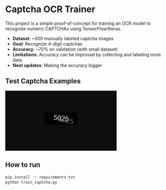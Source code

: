 # Captcha OCR Trainer

This project is a simple proof-of-concept for training an OCR model to recognize numeric CAPTCHAs using TensorFlow/Keras.

- **Dataset**: ~500 manually labeled captcha images  
- **Goal**: Recognize 4-digit captchas  
- **Accuracy**: ~70% on validation (with small dataset)  
- **Limitations**: Accuracy can be improved by collecting and labeling more data
- **Next updates**: Making the accuracy bigger

## Test Captcha Examples
![Captcha Example](example.png)



## How to run
```bash
pip install -r requirements.txt
python train_captcha.py
